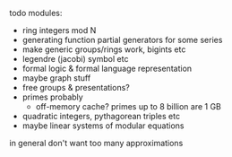 todo modules:
- ring integers mod N
- generating function partial generators for some series
- make generic groups/rings work, bigints etc
- legendre (jacobi) symbol etc
- formal logic & formal language representation
- maybe graph stuff
- free groups & presentations?
- primes probably
  - off-memory cache? primes up to 8 billion are 1 GB
- quadratic integers, pythagorean triples etc
- maybe linear systems of modular equations

in general don't want too many approximations
